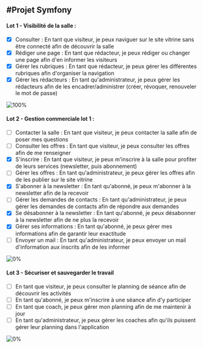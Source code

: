 ## #Projet Symfony

#### Lot 1 - Visibilité de la salle :

- [x] Consulter : En tant que visiteur, je peux naviguer sur le site vitrine sans être connecté afin de découvrir la salle
- [x] Rédiger une page : En tant que rédacteur, je peux rédiger ou changer une page afin d'en informer les visiteurs
- [x] Gérer les rubriques : En tant que rédacteur, je peux gérer les différentes rubriques afin d'organiser la navigation
- [x] Gérer les rédacteurs : En tant qu'administrateur, je peux gérer les rédacteurs afin de les encadrer/administrer (créer, révoquer, renouveler le mot de passe)

![100%](https://progress-bar.dev/100)

#### Lot 2 - Gestion commerciale lot 1 :

- [ ] Contacter la salle : En tant que visiteur, je peux contacter la salle afin de poser mes questions
- [ ] Consulter les offres : En tant que visiteur, je peux consulter les offres afin de me renseigner
- [x] S'inscrire : En tant que visiteur, je peux m'inscrire à la salle pour profiter de leurs services (newsletter, puis abonnement)
- [ ] Gérer les offres : En tant qu'administrateur, je peux gérer les offres afin de les publier sur le site vitrine
- [x] S'abonner à la newsletter : En tant qu'abonné, je peux m'abonner à la newsletter afin de la recevoir
- [ ] Gérer les demandes de contacts : En tant qu'administrateur, je peux gérer les demandes de contacts afin de répondre aux demandes
- [x] Se désabonner à la newsletter : En tant qu'abonné, je peux désabonner à la newsletter afin de ne plus la recevoir
- [x] Gérer ses informations : En tant qu'abonné, je peux gérer mes informations afin de garantir leur exactitude
- [ ] Envoyer un mail : En tant qu'administrateur, je peux envoyer un mail d'information aux inscrits afin de les informer

![0%](https://progress-bar.dev/0)

#### Lot 3 - Sécuriser et sauvegarder le travail

- [ ] En tant que visiteur, je peux consulter le planning de séance afin de découvrir les activités
- [ ] En tant qu'abonné, je peux m'inscrire à une séance afin d'y participer
- [ ] En tant que coach, je peux gérer mon planning afin de me maintenir à jour
- [ ] En tant qu'administrateur, je peux gérer les coaches afin qu'ils puissent gérer leur planning dans l'application

![0%](https://progress-bar.dev/0)
